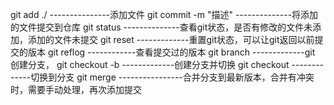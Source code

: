 git add ./           ---------------添加文件
git commit -m "描述"     --------------将添加的文件提交到仓库
git status           --------------查看git状态，是否有修改的文件未添加，添加的文件未提交
git reset            -------------重置git状态，可以让git返回以前提交的版本
git reflog           ------------查看提交过的版本
git branch          -------------git 创建分支，
git checkout -b         -------------创建分支并切换
git checkout        -------------切换到分支
git merge           ----------------合并分支到最新版本，合并有冲突时，需要手动处理，再次添加提交

